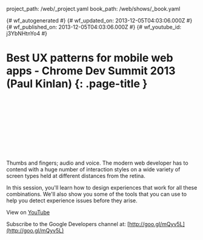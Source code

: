 project_path: /web/_project.yaml
book_path: /web/shows/_book.yaml

{# wf_autogenerated #}
{# wf_updated_on: 2013-12-05T04:03:06.000Z #}
{# wf_published_on: 2013-12-05T04:03:06.000Z #}
{# wf_youtube_id: j3YbNHtnYo4 #}

# Best UX patterns for mobile web apps - Chrome Dev Summit 2013 (Paul Kinlan) {: .page-title }


<div class="video-wrapper">
  <iframe class="devsite-embedded-youtube-video" data-video-id="j3YbNHtnYo4"
          data-autohide="1" data-showinfo="0" frameborder="0" allowfullscreen>
  </iframe>
</div>

Thumbs and fingers; audio and voice.  The modern web developer has to contend with a huge number of interaction styles on a wide variety of screen types held at different distances from the retina.

In this session, you&#x27;ll learn how to design experiences that work for all these combinations. We&#x27;ll also show you some of the tools that you can use to help you detect experience issues before they arise.

View on [YouTube](https://youtu.be/j3YbNHtnYo4)

Subscribe to the Google Developers channel at: [http://goo.gl/mQyv5L](http://goo.gl/mQyv5L)
